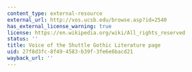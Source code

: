 ```yaml
---
content_type: external-resource
external_url: http://vos.ucsb.edu/browse.asp?id=2540
has_external_license_warning: true
license: https://en.wikipedia.org/wiki/All_rights_reserved
status: ''
title: Voice of the Shuttle Gothic Literature page
uid: 27f8d3fc-8f49-4583-b39f-3fe6e6bacd21
wayback_url: ''
---
```

